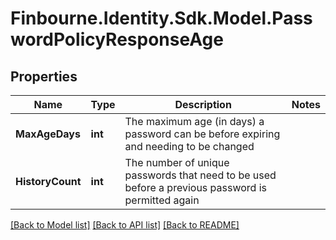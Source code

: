 # Finbourne.Identity.Sdk.Model.PasswordPolicyResponseAge

## Properties

Name | Type | Description | Notes
------------ | ------------- | ------------- | -------------
**MaxAgeDays** | **int** | The maximum age (in days) a password can be before expiring and needing to be changed | 
**HistoryCount** | **int** | The number of unique passwords that need to be used before a previous password is permitted again | 

[[Back to Model list]](../README.md#documentation-for-models) [[Back to API list]](../README.md#documentation-for-api-endpoints) [[Back to README]](../README.md)

